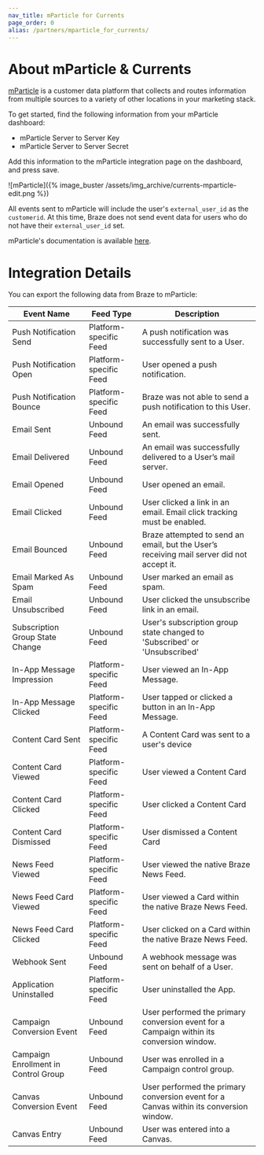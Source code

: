 ```yaml
---
nav_title: mParticle for Currents
page_order: 0
alias: /partners/mparticle_for_currents/
---
```


# About mParticle & Currents

[mParticle](https://www.mparticle.com) is a customer data platform that collects and routes information from multiple sources to a variety of other locations in your marketing stack.

To get started, find the following information from your mParticle dashboard:

-   mParticle Server to Server Key
-   mParticle Server to Server Secret

Add this information to the mParticle integration page on the dashboard, and press save.

![mParticle]({% image_buster /assets/img_archive/currents-mparticle-edit.png %})

All events sent to mParticle will include the user's `external_user_id` as the `customerid`. At this time, Braze does not send event data for users who do not have their `external_user_id` set.

mParticle's documentation is available [here](http://docs.mparticle.com/integrations/braze/feed).

# Integration Details

You can export the following data from Braze to mParticle:

| Event Name                           | Feed Type              | Description                                                                               |
| ------------------------------------ | ---------------------- | ----------------------------------------------------------------------------------------- |
| Push Notification Send               | Platform-specific Feed | A push notification was successfully sent to a User.                                      |
| Push Notification Open               | Platform-specific Feed | User opened a push notification.                                                          |
| Push Notification Bounce             | Platform-specific Feed | Braze was not able to send a push notification to this User.                              |
| Email Sent                           | Unbound Feed           | An email was successfully sent.                                                           |
| Email Delivered                      | Unbound Feed           | An email was successfully delivered to a User’s mail server.                              |
| Email Opened                         | Unbound Feed           | User opened an email.                                                                     |
| Email Clicked                        | Unbound Feed           | User clicked a link in an email. Email click tracking must be enabled.                    |
| Email Bounced                        | Unbound Feed           | Braze attempted to send an email, but the User’s receiving mail server did not accept it. |
| Email Marked As Spam                 | Unbound Feed           | User marked an email as spam.                                                             |
| Email Unsubscribed                   | Unbound Feed           | User clicked the unsubscribe link in an email.                                            |
| Subscription Group State Change      | Unbound Feed           | User's subscription group state changed to 'Subscribed' or 'Unsubscribed'                 |
| In-App Message Impression            | Platform-specific Feed | User viewed an In-App Message.                                                            |
| In-App Message Clicked               | Platform-specific Feed | User tapped or clicked a button in an In-App Message.                                     |
| Content Card Sent                    | Platform-specific Feed | A Content Card was sent to a user's device                                                |
| Content Card Viewed                  | Platform-specific Feed | User viewed a Content Card                                                                |
| Content Card Clicked                 | Platform-specific Feed | User clicked a Content Card                                                               |
| Content Card Dismissed               | Platform-specific Feed | User dismissed a Content Card                                                             |
| News Feed Viewed                     | Platform-specific Feed | User viewed the native Braze News Feed.                                                   |
| News Feed Card Viewed                | Platform-specific Feed | User viewed a Card within the native Braze News Feed.                                     |
| News Feed Card Clicked               | Platform-specific Feed | User clicked on a Card within the native Braze News Feed.                                 |
| Webhook Sent                         | Unbound Feed           | A webhook message was sent on behalf of a User.                                           |
| Application Uninstalled              | Platform-specific Feed | User uninstalled the App.                                                                 |
| Campaign Conversion Event            | Unbound Feed           | User performed the primary conversion event for a Campaign within its conversion window.  |
| Campaign Enrollment in Control Group | Unbound Feed           | User was enrolled in a Campaign control group.                                            |
| Canvas Conversion Event              | Unbound Feed           | User performed the primary conversion event for a Canvas within its conversion window.    |
| Canvas Entry                         | Unbound Feed           | User was entered into a Canvas.                                                           |
